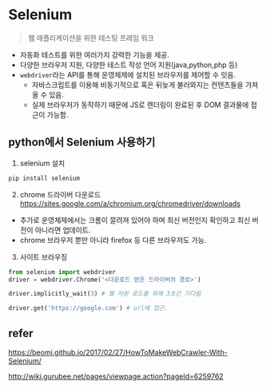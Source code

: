 # Selenium
> 웹 애플리케이션을 위한 테스팅 프레임 워크

- 자동화 테스트를 위한 여러가지 강력한 기능을 제공.
- 다양한 브라우저 지원, 다양한 테스트 작성 언어 지원(java,python,php 등)
- `webdriver`라는 API를 통해 운영체제에 설치된 브라우저를 제어할 수 잇음.
    - 자바스크립트를 이용해 비동기적으로 혹은 뒤늦게 불러와지는 컨텐츠들을 가져올 수 있음.
    - 실제 브라우저가 동작하기 때문에 JS로 렌더링이 완료된 후 DOM 결과물에 접근이 가능함.

## python에서 Selenium 사용하기
1. selenium 설치
```python
pip install selenium
```

2. chrome 드라이버 다운로드
https://sites.google.com/a/chromium.org/chromedriver/downloads

- 추가로 운영체제에서는 크롬이 깔려져 있어야 하며 최신 버전인지 확인하고 
최신 버전이 아니라면 업데이트.
- chrome 브라우저 뿐만 아니라 firefox 등 다른 브라우저도 가능.

3. 사이트 브라우징
```python
from selenium import webdriver
driver = webdriver.Chrome('<다운로드 받은 드라이버의 경로>')

driver.implicitly_wait(3) # 웹 자원 로드를 위해 3초간 기다림

driver.get('https://google.com') # url에 접근.

```

## refer
https://beomi.github.io/2017/02/27/HowToMakeWebCrawler-With-Selenium/

http://wiki.gurubee.net/pages/viewpage.action?pageId=6259762